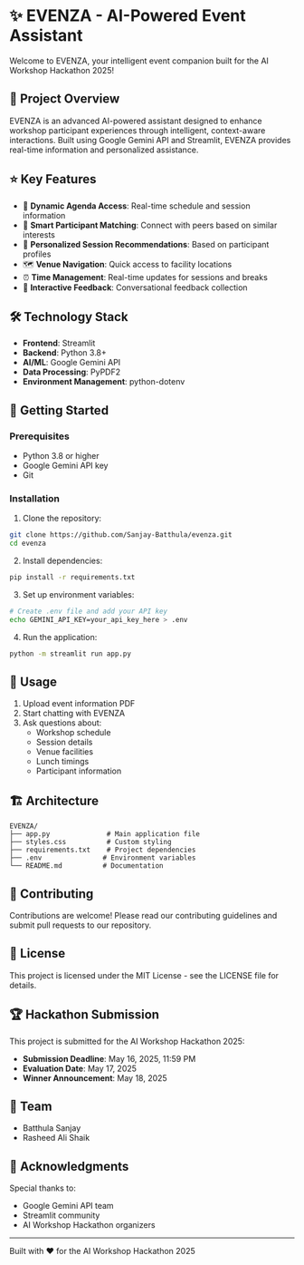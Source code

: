 # ✨ EVENZA - AI-Powered Event Assistant

Welcome to EVENZA, your intelligent event companion built for the AI Workshop Hackathon 2025! 

## 🎯 Project Overview

EVENZA is an advanced AI-powered assistant designed to enhance workshop participant experiences through intelligent, context-aware interactions. Built using Google Gemini API and Streamlit, EVENZA provides real-time information and personalized assistance.

## ⭐ Key Features

- 📅 **Dynamic Agenda Access**: Real-time schedule and session information
- 👥 **Smart Participant Matching**: Connect with peers based on similar interests
- 🎯 **Personalized Session Recommendations**: Based on participant profiles
- 🗺️ **Venue Navigation**: Quick access to facility locations
- ⏰ **Time Management**: Real-time updates for sessions and breaks
- 💬 **Interactive Feedback**: Conversational feedback collection

## 🛠️ Technology Stack

- **Frontend**: Streamlit
- **Backend**: Python 3.8+
- **AI/ML**: Google Gemini API
- **Data Processing**: PyPDF2
- **Environment Management**: python-dotenv

## 🚀 Getting Started

### Prerequisites

- Python 3.8 or higher
- Google Gemini API key
- Git

### Installation

1. Clone the repository:
```bash
git clone https://github.com/Sanjay-Batthula/evenza.git
cd evenza
```

2. Install dependencies:
```bash
pip install -r requirements.txt
```

3. Set up environment variables:
```bash
# Create .env file and add your API key
echo GEMINI_API_KEY=your_api_key_here > .env
```

4. Run the application:
```bash
python -m streamlit run app.py
```

## 📖 Usage

1. Upload event information PDF
2. Start chatting with EVENZA
3. Ask questions about:
   - Workshop schedule
   - Session details
   - Venue facilities
   - Lunch timings
   - Participant information

## 🏗️ Architecture

```
EVENZA/
├── app.py              # Main application file
├── styles.css          # Custom styling
├── requirements.txt    # Project dependencies
├── .env               # Environment variables
└── README.md          # Documentation
```

## 🤝 Contributing

Contributions are welcome! Please read our contributing guidelines and submit pull requests to our repository.

## 📝 License

This project is licensed under the MIT License - see the LICENSE file for details.

## 🏆 Hackathon Submission

This project is submitted for the AI Workshop Hackathon 2025:
- **Submission Deadline**: May 16, 2025, 11:59 PM
- **Evaluation Date**: May 17, 2025
- **Winner Announcement**: May 18, 2025

## 👥 Team

- Batthula Sanjay
- Rasheed Ali Shaik

## 🌟 Acknowledgments

Special thanks to:
- Google Gemini API team
- Streamlit community
- AI Workshop Hackathon organizers

---

Built with ❤️ for the AI Workshop Hackathon 2025